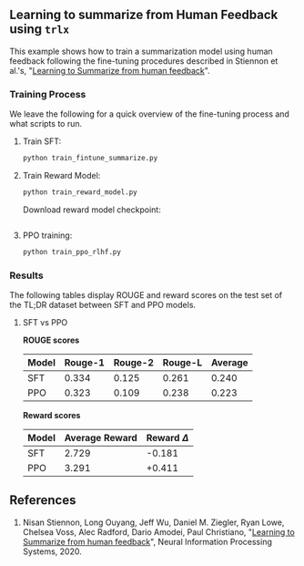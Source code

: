 ## Learning to summarize from Human Feedback using `trlx`

This example shows how to train a summarization model using human feedback
following the fine-tuning procedures described in Stiennon et al.'s, "[Learning to Summarize from human feedback](https://arxiv.org/abs/2009.01325)".


### Training Process

We leave the following for a quick overview of the fine-tuning process and what scripts to run.


1. Train SFT:
   
    ```bash
    python train_fintune_summarize.py
    ```

2. Train Reward Model:
    ```bash
    python train_reward_model.py
    ```
    Download reward model checkpoint:
    ```bash

3. PPO training:
    ```bash
    python train_ppo_rlhf.py
    ```


### Results

The following tables display ROUGE and reward scores on the test set of the TL;DR dataset between SFT and PPO models.

1. SFT vs PPO

    __ROUGE scores__

    | Model | Rouge-1 | Rouge-2 | Rouge-L | Average |
    | ----- | ------- | ------- | ------- | ------- |
    | SFT   | 0.334   | 0.125   | 0.261   | 0.240   |
    | PPO   | 0.323   | 0.109   | 0.238   | 0.223   |

    __Reward scores__

    | Model | Average Reward | Reward $\Delta$ |
    | ----- | -------------- | --------------- |
    | SFT   | 2.729          | -0.181          |
    | PPO   | 3.291          | +0.411          |


## References

1. Nisan Stiennon, Long Ouyang, Jeff Wu, Daniel M. Ziegler, Ryan Lowe, Chelsea Voss, Alec Radford, Dario Amodei, Paul Christiano, "[Learning to Summarize from human feedback](https://arxiv.org/abs/2009.01325)", Neural Information Processing Systems, 2020.

